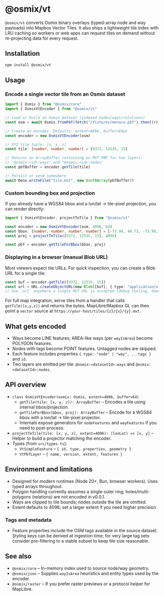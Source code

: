 # @osmix/vt

`@osmix/vt` converts Osmix binary overlays (typed-array node and way payloads) into Mapbox Vector Tiles. It also ships a lightweight tile index with LRU caching so workers or web apps can request tiles on demand without re-projecting data for every request.

## Installation

```sh
npm install @osmix/vt
```

## Usage

### Encode a single vector tile from an Osmix dataset

```ts
import { Osmix } from "@osmix/core"
import { OsmixVtEncoder } from "@osmix/vt"

// Load or build an Osmix dataset (indexed nodes/ways/relations)
const osm = await Osmix.fromPbf(fetch("/fixtures/monaco.pbf").then((r) => r.arrayBuffer()))

// Create an encoder. Defaults: extent=4096, buffer=64px
const encoder = new OsmixVtEncoder(osm)

// XYZ tile tuple: [x, y, z]
const tile: [number, number, number] = [9372, 12535, 15]

// Returns an ArrayBuffer containing an MVT PBF for two layers:
// "@osmix:<id>:ways" and "@osmix:<id>:nodes"
const pbfBuffer = encoder.getTile(tile)

// Persist or send somewhere
await Deno.writeFile("tile.mvt", new Uint8Array(pbfBuffer))
```

### Custom bounding box and projection

If you already have a WGS84 bbox and a lon/lat → tile-pixel projection, you can render directly:

```ts
import { OsmixVtEncoder, projectToTile } from "@osmix/vt"

const encoder = new OsmixVtEncoder(osm, 4096, 64)
const bbox: [number, number, number, number] = [-73.99, 40.73, -73.98, 40.74]
const proj = projectToTile([9372, 12535, 15], 4096)

const pbf = encoder.getTileForBbox(bbox, proj)
```

### Displaying in a browser (manual Blob URL)

Most viewers expect tile URLs. For quick inspection, you can create a Blob URL for a single tile:

```ts
const buf = encoder.getTile([9372, 12535, 15])
const url = URL.createObjectURL(new Blob([buf], { type: "application/x-protobuf" }))
// Use `url` anywhere a single MVT URL is accepted (debug tooling, downloads, etc.)
```

For full map integration, serve tiles from a handler that calls `getTile([x,y,z])` and returns the bytes. MapLibre/Mapbox GL can then point a `vector` source at `https://your-host/tiles/{z}/{x}/{y}.mvt`.

## What gets encoded

- Ways become LINE features; AREA-like ways (per `wayIsArea`) become POLYGON features.
- Nodes with tags become POINT features. Untagged nodes are skipped.
- Each feature includes properties `{ type: "node" | "way", ...tags }` and `id`.
- Two layers are emitted per tile: `@osmix:<datasetId>:ways` and `@osmix:<datasetId>:nodes`.

## API overview

- `class OsmixVtEncoder(osmix: Osmix, extent=4096, buffer=64)`
  - `getTile(tile: [x, y, z]): ArrayBuffer` – Encodes a tile using internal bbox/projection.
  - `getTileForBbox(bbox, proj): ArrayBuffer` – Encode for a WGS84 bbox with a lon/lat → tile-pixel projector.
  - Internals expose generators for `nodeFeatures` and `wayFeatures` if you need to post-process.
- `projectToTile(tile: [x, y, z], extent=4096): (lonLat) => [x, y]` – Helper to build a projector matching the encoder.
- Types (from `src/types.ts`):
  - `VtSimpleFeature` – `{ id, type, properties, geometry }`
  - `VtPbfLayer` – `{ name, version, extent, features }`

## Environment and limitations

- Designed for modern runtimes (Node 20+, Bun, browser workers). Uses typed arrays throughout.
- Polygon handling currently assumes a single outer ring; holes/multi-polygons (relations) are not encoded in v0.0.1.
- Ways are clipped to tile bounds; nodes outside the tile are omitted.
- Extent defaults to 4096; set a larger extent if you need higher precision.

### Tags and metadata

- Feature properties include the OSM tags available in the source dataset. Styling keys can be derived at ingestion time; for very large tag sets consider pre-filtering to a stable subset to keep tile size reasonable.

## See also

- `@osmix/core` – In-memory index used to source node/way geometry.
- `@osmix/json` – Supplies `wayIsArea` heuristics and entity types used by the encoder.
- `@osmix/raster` – If you prefer raster previews or a protocol helper for MapLibre.
